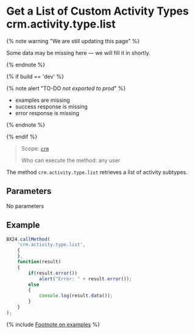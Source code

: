 # Get a List of Custom Activity Types crm.activity.type.list

{% note warning "We are still updating this page" %}

Some data may be missing here — we will fill it in shortly.

{% endnote %}

{% if build == 'dev' %}

{% note alert "TO-DO _not exported to prod_" %}

- examples are missing
- success response is missing
- error response is missing

{% endnote %}

{% endif %}

> Scope: [`crm`](../../../../scopes/permissions.md)
>
> Who can execute the method: any user

The method `crm.activity.type.list` retrieves a list of activity subtypes.

## Parameters

No parameters

## Example

```js
BX24.callMethod(
    'crm.activity.type.list',
    {
    },
    function(result)
    {
        if(result.error())
            alert("Error: " + result.error());
        else
        {
            console.log(result.data());
        }
    }
);
```

{% include [Footnote on examples](../../../../../_includes/examples.md) %}